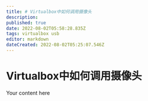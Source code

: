 ```yaml
---
title: # Virtualbox中如何调用摄像头
description: 
published: true
date: 2022-08-02T05:58:28.835Z
tags: virtualbox usb
editor: markdown
dateCreated: 2022-08-02T05:25:07.546Z
---
```


# Virtualbox中如何调用摄像头
Your content here